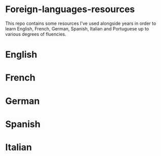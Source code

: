 # Foreign-languages-resources

This repo contains some resources I've used alongside years in order to learn English, French, German, Spanish, Italian and Portuguese up to various degrees of fluencies.

# English

# French

# German

# Spanish

# Italian
